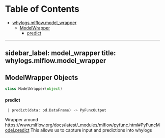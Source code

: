 # Table of Contents

* [whylogs.mlflow.model\_wrapper](#whylogs.mlflow.model_wrapper)
  * [ModelWrapper](#whylogs.mlflow.model_wrapper.ModelWrapper)
    * [predict](#whylogs.mlflow.model_wrapper.ModelWrapper.predict)

---
sidebar_label: model_wrapper
title: whylogs.mlflow.model_wrapper
---

## ModelWrapper Objects

```python
class ModelWrapper(object)
```

#### predict

```python
 | predict(data: pd.DataFrame) -> PyFuncOutput
```

Wrapper around https://www.mlflow.org/docs/latest/_modules/mlflow/pyfunc.html#PyFuncModel.predict
This allows us to capture input and predictions into whylogs

